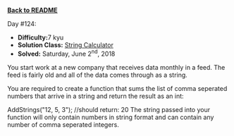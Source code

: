 ﻿<a href=https://github.com/hlais/Kata---a---Day><b>Back to README</b><a>

Day #124: 

* <b>Difficulty:</b>7 kyu
* <b>Solution Class:</b> [String Calculator](StringCalculator.cs)
* <b>Solved:</b> Saturday, June 2<sup>nd</sup>, 2018

You start work at a new company that receives data monthly in a feed. The feed is fairly old and all of the data comes through as a string.

You are required to create a function that sums the list of comma seperated numbers that arrive in a string and return the result as an int:

AddStrings("12, 5, 3");  //should return: 20
The string passed into your function will only contain numbers in string format and can contain any number of comma seperated integers.
